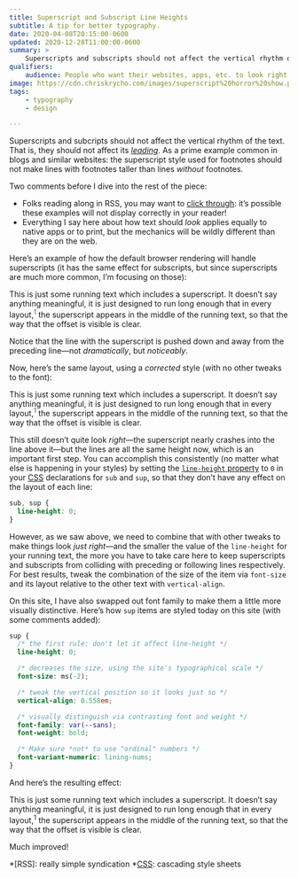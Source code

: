 ```yaml
---
title: Superscript and Subscript Line Heights
subtitle: A tip for better typography.
date: 2020-04-08T20:15:00-0600
updated: 2020-12-28T11:00:00-0600
summary: >
    Superscripts and subscripts should not affect the vertical rhythm of the text.
qualifiers:
    audience: People who want their websites, apps, etc. to look right.
image: https://cdn.chriskrycho.com/images/superscript%20horror%20show.png
tags:
    - typography
    - design

---
```


Superscripts and subcripts should not affect the vertical rhythm of the text. That is, they should not affect its [<i>leading</i>][leading]. As a prime example common in blogs and similar websites: the superscript style used for footnotes should not make lines with footnotes taller than lines *without* footnotes.

[leading]: https://en.wikipedia.org/wiki/Leading

<section class='note' aria-label='note' aria-role='note'>

Two comments before I dive into the rest of the piece:

- Folks reading along in RSS, you may want to [click through](https://v5.chriskrycho.com/journal/superscript-and-subscript-line-heights/): it’s possible these examples will not display correctly in your reader!
- Everything I say here about how text should *look* applies equally to native apps or to print, but the mechanics will be wildly different than they are on the web.

</section>

Here’s an example of how the default browser rendering will handle superscripts (it has the same effect for subscripts, but since superscripts are much more common, I’m focusing on those):

<div class="callout">

This is just some running text which includes a superscript. It doesn’t say anything meaningful, it is just designed to run long enough that in every layout,<sup style="line-height: var(--line-height) !important; font-family: var(--serif) !important; font-size: smaller !important; font-weight: 300;">1</sup> the superscript appears in the middle of the running text, so that the way that the offset is visible is clear.

</div>

Notice that the line with the superscript is pushed down and away from the preceding line—not *dramatically*, but *noticeably*.

Now, here’s the same layout, using a *corrected* style (with no other tweaks to the font):

<div class="callout">

This is just some running text which includes a superscript. It doesn’t say anything meaningful, it is just designed to run long enough that in every layout,<sup style="line-height:0 !important; font-family: var(--serif) !important; font-size: smaller !important; font-weight: 300;">1</sup> the superscript appears in the middle of the running text, so that the way that the offset is visible is clear.

</div>

This still doesn’t quite look *right*—the superscript nearly crashes into the line above it—but the lines are all the same height now, which is an important first step. You can accomplish this consistently (no matter what else is happening in your styles) by setting the [`line-height` property][lh] to `0` in your [CSS] declarations for `sub` and `sup`, so that they don’t have any effect on the layout of each line:

```css
sub, sup {
  line-height: 0;
}
```

However, as we saw above, we need to combine that with other tweaks to make things look *just right*—and the smaller the value of the `line-height` for your running text, the more you have to take care here to keep superscripts and subscripts from colliding with preceding or following lines respectively. For best results, tweak the combination of the size of the item via `font-size` and its layout relative to the other text with `vertical-align`.

On this site, I have also swapped out font family to make them a little more visually distinctive. Here’s how `sup` items are styled today on this site (with some comments added):

```css
sup {
  /* the first rule: don't let it affect line-height */
  line-height: 0;

  /* decreases the size, using the site's typographical scale */
  font-size: ms(-2);

  /* tweak the vertical position so it looks just so */
  vertical-align: 0.558em;

  /* visually distinguish via contrasting font and weight */
  font-family: var(--sans);
  font-weight: bold;

  /* Make sure *not* to use "ordinal" numbers */
  font-variant-numeric: lining-nums;
}
```

And here’s the resulting effect:

<div class="callout">

This is just some running text which includes a superscript. It doesn’t say anything meaningful, it is just designed to run long enough that in every layout,<sup>1</sup> the superscript appears in the middle of the running text, so that the way that the offset is visible is clear.

</div>

Much improved!

[CSS]: https://developer.mozilla.org/en-US/docs/Web/CSS 
[lh]: https://developer.mozilla.org/en-US/docs/Web/CSS/line-height

*[RSS]: really simple syndication
*[CSS]: cascading style sheets
